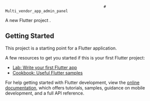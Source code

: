                                                 # Multi_vendor_app_admin_panel

A new Flutter project .

## Getting  Started

This project is a  starting point for a  Flutter application.

A few resources to get you started if this is your first Flutter project:  

-  [Lab: Write your first Flutter app](https://docs.flutter.dev/get-started/codelab) 
- [Cookbook: Useful Flutter samples](https://docs.flutter.dev/cookbook) 
 
For help getting started with Flutter development, view the
[online documentation](https://docs.flutter.dev/), which offers tutorials,
samples, guidance on mobile development, and a full API reference.
